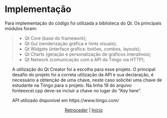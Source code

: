 # Implementação

Para implementação do código foi utilizada a biblioteca do Qt. Os principais módulos foram:
> - Qt Core (base do framework);
> - Qt Gui (renderização gráfica e hints visuais);
> - Qt Widgets (interface gráfica: botões, combos, layouts);
> - Qt Charts (geração e personalização de gráficos interativos);
> - Qt Network (comunicação com a API da Tiingo via HTTP);
<ul> A utilização do Qt Creator foi a escolha para esse projeto.
O principal desafio do projeto foi a correta utilização da API e sua declaração, é necessário a obtenção de uma chave, neste caso solicitei uma chave de estudante na Tiingo para o projeto. Na linha 19 do arquivo fonteexcel.cpp deve-se incluir a chave no lugar do "Key here". </ul>
<ul>API utilizado disponível em https://www.tiingo.com/</ul>

<div align="center">

[Retroceder](projeto.md) | [Início](analise.md)

</div>
